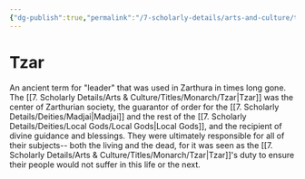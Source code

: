 ```yaml
---
{"dg-publish":true,"permalink":"/7-scholarly-details/arts-and-culture/titles/monarch/tzar/"}
---
```


# Tzar

An ancient term for "leader" that was used in Zarthura in times long gone. The [[7. Scholarly Details/Arts & Culture/Titles/Monarch/Tzar\|Tzar]] was the center of Zarthurian society, the guarantor of order for the [[7. Scholarly Details/Deities/Madjai\|Madjai]] and the rest of the [[7. Scholarly Details/Deities/Local Gods/Local Gods\|Local Gods]], and the recipient of divine guidance and blessings. They were ultimately responsible for all of their subjects-- both the living and the dead, for it was seen as the [[7. Scholarly Details/Arts & Culture/Titles/Monarch/Tzar\|Tzar]]'s duty to ensure their people would not suffer in this life or the next. 

